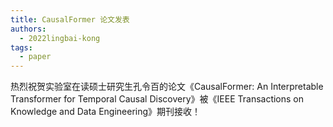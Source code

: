 ```yaml
---
title: CausalFormer 论文发表
authors:
  - 2022lingbai-kong
tags:
  - paper
---
```


热烈祝贺实验室在读硕士研究生孔令百的论文《CausalFormer: An Interpretable Transformer for Temporal Causal Discovery》被《IEEE Transactions on Knowledge and Data Engineering》期刊接收！